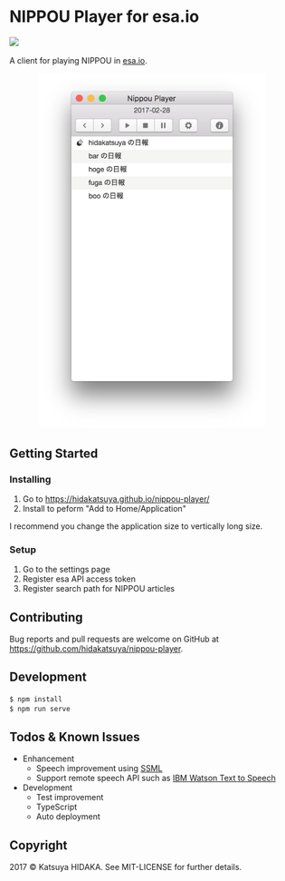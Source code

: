 # NIPPOU Player for esa.io

[![](https://github.com/hidakatsuya/nippou-player/workflows/Test/badge.svg)](https://github.com/hidakatsuya/nippou-player/actions?query=branch%3Amaster)

A client for playing NIPPOU in [esa.io](https://esa.io).

<p align="center">
  <img src="image.png" width="400" />
</p>

## Getting Started

### Installing

1. Go to https://hidakatsuya.github.io/nippou-player/
2. Install to peform "Add to Home/Application"

I recommend you change the application size to vertically long size.

### Setup

1. Go to the settings page
2. Register esa API access token
3. Register search path for NIPPOU articles

## Contributing

Bug reports and pull requests are welcome on GitHub at https://github.com/hidakatsuya/nippou-player.

## Development

```bash
$ npm install
$ npm run serve
```

## Todos & Known Issues

- Enhancement
  - Speech improvement using [SSML](https://cloud.google.com/text-to-speech/docs/ssml?hl=ja)
  - Support remote speech API such as [IBM Watson Text to Speech](https://www.ibm.com/watson/jp-ja/developercloud/text-to-speech.html)
- Development
  - Test improvement
  - TypeScript
  - Auto deployment

## Copyright

2017 &copy; Katsuya HIDAKA. See MIT-LICENSE for further details.
